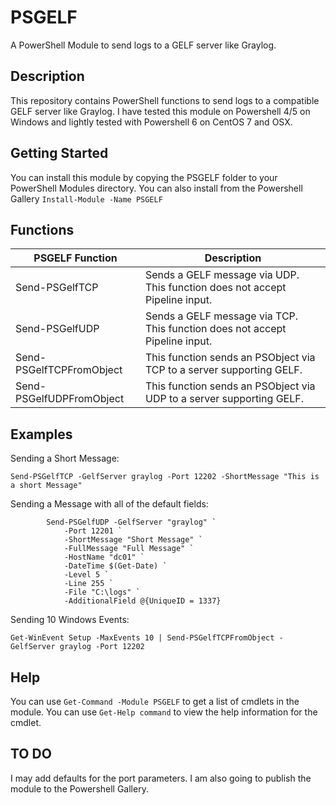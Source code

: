 # PSGELF
A PowerShell Module to send logs to a GELF server like Graylog.

## Description
This repository contains PowerShell functions to send logs to a compatible GELF server like Graylog. I have tested this module on Powershell 4/5 on Windows and lightly tested with Powershell 6 on CentOS 7 and OSX.

## Getting Started
You can install this module by copying the PSGELF folder to your PowerShell Modules directory. You can also install from the Powershell Gallery `Install-Module -Name PSGELF`

## Functions
|  PSGELF Function  |  Description  |
| ------------- | ------------- |
| Send-PSGelfTCP | Sends a GELF message via UDP. This function does not accept Pipeline input. |
| Send-PSGelfUDP | Sends a GELF message via TCP. This function does not accept Pipeline input. |
| Send-PSGelfTCPFromObject | This function sends an PSObject via TCP to a server supporting GELF. |
| Send-PSGelfUDPFromObject | This function sends an PSObject  via UDP to a server supporting GELF. |

## Examples

Sending a Short Message:
```
Send-PSGelfTCP -GelfServer graylog -Port 12202 -ShortMessage "This is a short Message"
```

Sending a Message with all of the default fields:
```
        Send-PSGelfUDP -GelfServer "graylog" `
            -Port 12201 `
            -ShortMessage "Short Message" `
            -FullMessage "Full Message" `
            -HostName "dc01" `
            -DateTime $(Get-Date) `
            -Level 5 `
            -Line 255 `
            -File "C:\logs" `
            -AdditionalField @{UniqueID = 1337}
```
Sending 10 Windows Events:
```
Get-WinEvent Setup -MaxEvents 10 | Send-PSGelfTCPFromObject -GelfServer graylog -Port 12202
```

## Help
You can use `Get-Command -Module PSGELF` to get a list of cmdlets in the module.
You can use `Get-Help command` to view the help information for the cmdlet.

## TO DO
I may add defaults for the port parameters. I am also going to publish the module to the Powershell Gallery.
